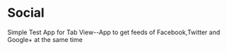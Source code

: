 # Social
Simple Test App for Tab View--App to get feeds of Facebook,Twitter and Google+ at the same time
